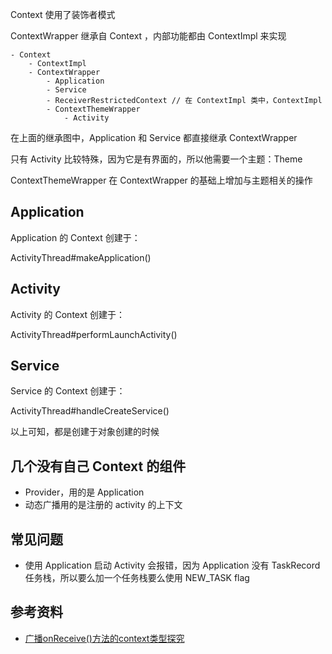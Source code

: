 
Context 使用了装饰者模式

ContextWrapper 继承自 Context ，内部功能都由 ContextImpl 来实现

```
- Context 
    - ContextImpl
    - ContextWrapper
        - Application
        - Service
        - ReceiverRestrictedContext // 在 ContextImpl 类中，ContextImpl
        - ContextThemeWrapper
            - Activity
```

在上面的继承图中，Application 和 Service 都直接继承 ContextWrapper  

只有 Activity 比较特殊，因为它是有界面的，所以他需要一个主题：Theme

ContextThemeWrapper 在 ContextWrapper 的基础上增加与主题相关的操作

## Application

Application 的 Context 创建于：

ActivityThread#makeApplication()

## Activity

Activity 的 Context 创建于：

ActivityThread#performLaunchActivity()

## Service

Service 的 Context 创建于：

ActivityThread#handleCreateService()

以上可知，都是创建于对象创建的时候

## 几个没有自己 Context 的组件

- Provider，用的是 Application
- 动态广播用的是注册的 activity 的上下文

## 常见问题

- 使用 Application 启动 Activity 会报错，因为 Application 没有 TaskRecord 任务栈，所以要么加一个任务栈要么使用 NEW_TASK flag

## 参考资料

- [广播onReceive()方法的context类型探究](https://blog.csdn.net/lyl0530/article/details/81105365)
